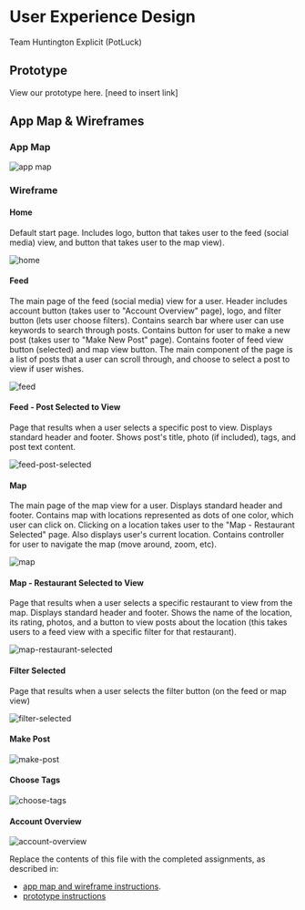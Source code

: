 # User Experience Design
Team Huntington Explicit (PotLuck)

## Prototype
View our prototype here. [need to insert link]

## App Map & Wireframes
### App Map
![app map](./ux-design/AppMap.png)

### Wireframe
#### Home

Default start page. Includes logo, button that takes user to the feed (social media) view, and button that takes user to the map view).

![home](./ux-design/Home.png)

#### Feed

The main page of the feed (social media) view for a user. Header includes account button (takes user to "Account Overview" page), logo, and filter button (lets user choose filters). Contains search bar where user can use keywords to search through posts. Contains button for user to make a new post (takes user to "Make New Post" page). Contains footer of feed view button (selected) and map view button. The main component of the page is a list of posts that a user can scroll through, and choose to select a post to view if user wishes.

![feed](./ux-design/Feed.png)

#### Feed - Post Selected to View

Page that results when a user selects a specific post to view. Displays standard header and footer. Shows post's title, photo (if included), tags, and post text content.

![feed-post-selected](./ux-design/FeedPostSelected.png)

#### Map

The main page of the map view for a user. Displays standard header and footer. Contains map with locations represented as dots of one color, which user can click on. Clicking on a location takes user to the "Map - Restaurant Selected" page. Also displays user's current location. Contains controller for user to navigate the map (move around, zoom, etc).

![map](./ux-design/Map.png)

#### Map - Restaurant Selected to View

Page that results when a user selects a specific restaurant to view from the map. Displays standard header and footer. Shows the name of the location, its rating, photos, and a button to view posts about the location (this takes users to a feed view with a specific filter for that restaurant).

![map-restaurant-selected](./ux-design/MapViewRestaurantSelected.png)

#### Filter Selected

Page that results when a user selects the filter button (on the feed or map view) 

![filter-selected](./ux-design/FilterButtonSelected.png)

#### Make Post
![make-post](./ux-design/MakePost.png)

#### Choose Tags
![choose-tags](./ux-design/ChooseTag.png)

#### Account Overview
![account-overview](./ux-design/AccountOverview.png)


Replace the contents of this file with the completed assignments, as described in:

- [app map and wireframe instructions](./instructions-app-map-wireframe.md).
- [prototype instructions](./instructions-prototype.md)
